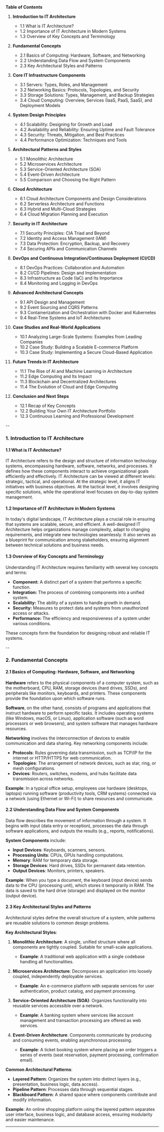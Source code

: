 

**Table of Contents**

1. **Introduction to IT Architecture**
   - 1.1 What is IT Architecture?
   - 1.2 Importance of IT Architecture in Modern Systems
   - 1.3 Overview of Key Concepts and Terminology

2. **Fundamental Concepts**
   - 2.1 Basics of Computing: Hardware, Software, and Networking
   - 2.2 Understanding Data Flow and System Components
   - 2.3 Key Architectural Styles and Patterns

3. **Core IT Infrastructure Components**
   - 3.1 Servers: Types, Roles, and Management
   - 3.2 Networking Basics: Protocols, Topologies, and Security
   - 3.3 Storage Solutions: Types, Management, and Backup Strategies
   - 3.4 Cloud Computing: Overview, Services (IaaS, PaaS, SaaS), and Deployment Models

4. **System Design Principles**
   - 4.1 Scalability: Designing for Growth and Load
   - 4.2 Availability and Reliability: Ensuring Uptime and Fault Tolerance
   - 4.3 Security: Threats, Mitigation, and Best Practices
   - 4.4 Performance Optimization: Techniques and Tools

5. **Architectural Patterns and Styles**
   - 5.1 Monolithic Architecture
   - 5.2 Microservices Architecture
   - 5.3 Service-Oriented Architecture (SOA)
   - 5.4 Event-Driven Architecture
   - 5.5 Comparison and Choosing the Right Pattern

6. **Cloud Architecture**
   - 6.1 Cloud Architecture Components and Design Considerations
   - 6.2 Serverless Architecture and Functions
   - 6.3 Hybrid and Multi-Cloud Strategies
   - 6.4 Cloud Migration Planning and Execution

7. **Security in IT Architecture**
   - 7.1 Security Principles: CIA Triad and Beyond
   - 7.2 Identity and Access Management (IAM)
   - 7.3 Data Protection: Encryption, Backup, and Recovery
   - 7.4 Securing APIs and Communication Channels

8. **DevOps and Continuous Integration/Continuous Deployment (CI/CD)**
   - 8.1 DevOps Practices: Collaboration and Automation
   - 8.2 CI/CD Pipelines: Design and Implementation
   - 8.3 Infrastructure as Code (IaC) and Its Importance
   - 8.4 Monitoring and Logging in DevOps

9. **Advanced Architectural Concepts**
   - 9.1 API Design and Management
   - 9.2 Event Sourcing and CQRS Patterns
   - 9.3 Containerization and Orchestration with Docker and Kubernetes
   - 9.4 Real-Time Systems and IoT Architectures

10. **Case Studies and Real-World Applications**
    - 10.1 Analyzing Large-Scale Systems: Examples from Leading Companies
    - 10.2 Case Study: Building a Scalable E-commerce Platform
    - 10.3 Case Study: Implementing a Secure Cloud-Based Application

11. **Future Trends in IT Architecture**
    - 11.1 The Rise of AI and Machine Learning in Architecture
    - 11.2 Edge Computing and Its Impact
    - 11.3 Blockchain and Decentralized Architectures
    - 11.4 The Evolution of Cloud and Edge Computing

12. **Conclusion and Next Steps**
    - 12.1 Recap of Key Concepts
    - 12.2 Building Your Own IT Architecture Portfolio
    - 12.3 Continuous Learning and Professional Development

--

### 1. Introduction to IT Architecture

#### 1.1 What is IT Architecture?
IT Architecture refers to the design and structure of information technology systems, encompassing hardware, software, networks, and processes. It defines how these components interact to achieve organizational goals efficiently and effectively. IT Architecture can be viewed at different levels: strategic, tactical, and operational. At the strategic level, it aligns IT initiatives with business objectives. At the tactical level, it involves designing specific solutions, while the operational level focuses on day-to-day system management.

#### 1.2 Importance of IT Architecture in Modern Systems
In today's digital landscape, IT Architecture plays a crucial role in ensuring that systems are scalable, secure, and efficient. A well-designed IT Architecture helps organizations manage complexity, adapt to changing requirements, and integrate new technologies seamlessly. It also serves as a blueprint for communication among stakeholders, ensuring alignment between technical solutions and business needs.

#### 1.3 Overview of Key Concepts and Terminology
Understanding IT Architecture requires familiarity with several key concepts and terms:

- **Component:** A distinct part of a system that performs a specific function.
- **Integration:** The process of combining components into a unified system.
- **Scalability:** The ability of a system to handle growth in demand.
- **Security:** Measures to protect data and systems from unauthorized access or attacks.
- **Performance:** The efficiency and responsiveness of a system under various conditions.

These concepts form the foundation for designing robust and reliable IT systems.

--

### 2. Fundamental Concepts

#### 2.1 Basics of Computing: Hardware, Software, and Networking

**Hardware** refers to the physical components of a computer system, such as the motherboard, CPU, RAM, storage devices (hard drives, SSDs), and peripherals like monitors, keyboards, and printers. These components provide the foundation upon which software runs.

**Software**, on the other hand, consists of programs and applications that instruct hardware to perform specific tasks. It includes operating systems (like Windows, macOS, or Linux), application software (such as word processors or web browsers), and system software that manages hardware resources.

**Networking** involves the interconnection of devices to enable communication and data sharing. Key networking components include:

- **Protocols**: Rules governing data transmission, such as TCP/IP for the internet or HTTP/HTTPS for web communication.
- **Topologies**: The arrangement of network devices, such as star, ring, or mesh configurations.
- **Devices**: Routers, switches, modems, and hubs facilitate data transmission across networks.

**Example**: In a typical office setup, employees use hardware (desktops, laptops) running software (productivity tools, CRM systems) connected via a network (using Ethernet or Wi-Fi) to share resources and communicate.

#### 2.2 Understanding Data Flow and System Components

Data flow describes the movement of information through a system. It begins with input (data entry or reception), processes the data through software applications, and outputs the results (e.g., reports, notifications).

**System Components** include:

- **Input Devices**: Keyboards, scanners, sensors.
- **Processing Units**: CPUs, GPUs handling computations.
- **Memory**: RAM for temporary data storage.
- **Storage Devices**: Hard drives, SSDs for permanent data retention.
- **Output Devices**: Monitors, printers, speakers.

**Example**: When you type a document, the keyboard (input device) sends data to the CPU (processing unit), which stores it temporarily in RAM. The data is saved to the hard drive (storage) and displayed on the monitor (output device).

#### 2.3 Key Architectural Styles and Patterns

Architectural styles define the overall structure of a system, while patterns are reusable solutions to common design problems.

**Key Architectural Styles**:

1. **Monolithic Architecture**: A single, unified structure where all components are tightly coupled. Suitable for small-scale applications.
   - **Example**: A traditional web application with a single codebase handling all functionalities.

2. **Microservices Architecture**: Decomposes an application into loosely coupled, independently deployable services.
   - **Example**: An e-commerce platform with separate services for user authentication, product catalog, and payment processing.

3. **Service-Oriented Architecture (SOA)**: Organizes functionality into reusable services accessible over a network.
   - **Example**: A banking system where services like account management and transaction processing are offered as web services.

4. **Event-Driven Architecture**: Components communicate by producing and consuming events, enabling asynchronous processing.
   - **Example**: A ticket booking system where placing an order triggers a series of events (seat reservation, payment processing, confirmation email).

**Common Architectural Patterns**:

- **Layered Pattern**: Organizes the system into distinct layers (e.g., presentation, business logic, data access).
- **Pipeline Pattern**: Processes data through sequential stages.
- **Blackboard Pattern**: A shared space where components contribute and modify information.

**Example**: An online shopping platform using the layered pattern separates user interface, business logic, and database access, ensuring modularity and easier maintenance.

---
